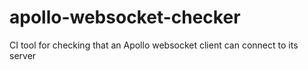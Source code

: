 # apollo-websocket-checker
CI tool for checking that an Apollo websocket client can connect to its server
